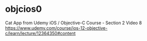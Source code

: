 # objcios0
Cat App from Udemy iOS / Objective-C Course - Section 2 Video 8
https://www.udemy.com/course/ios-12-objective-c/learn/lecture/12364350#content
